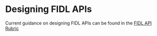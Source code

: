 # Designing FIDL APIs

Current guidance on designing FIDL APIs can be found in the
[FIDL API Rubric][api-rubric]

<!-- xrefs -->
[api-rubric]: /docs/development/api/fidl.md
